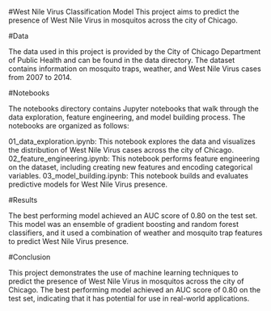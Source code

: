 #West Nile Virus Classification Model
This project aims to predict the presence of West Nile Virus in mosquitos across the city of Chicago. 

#Data

The data used in this project is provided by the City of Chicago Department of Public Health and can be found in the data directory. The dataset contains information on mosquito traps, weather, and West Nile Virus cases from 2007 to 2014.

#Notebooks

The notebooks directory contains Jupyter notebooks that walk through the data exploration, feature engineering, and model building process. The notebooks are organized as follows:

01_data_exploration.ipynb: This notebook explores the data and visualizes the distribution of West Nile Virus cases across the city of Chicago.
02_feature_engineering.ipynb: This notebook performs feature engineering on the dataset, including creating new features and encoding categorical variables.
03_model_building.ipynb: This notebook builds and evaluates predictive models for West Nile Virus presence.

#Results

The best performing model achieved an AUC score of 0.80 on the test set. This model was an ensemble of gradient boosting and random forest classifiers, and it used a combination of weather and mosquito trap features to predict West Nile Virus presence.

#Conclusion

This project demonstrates the use of machine learning techniques to predict the presence of West Nile Virus in mosquitos across the city of Chicago. The best performing model achieved an AUC score of 0.80 on the test set, indicating that it has potential for use in real-world applications.
